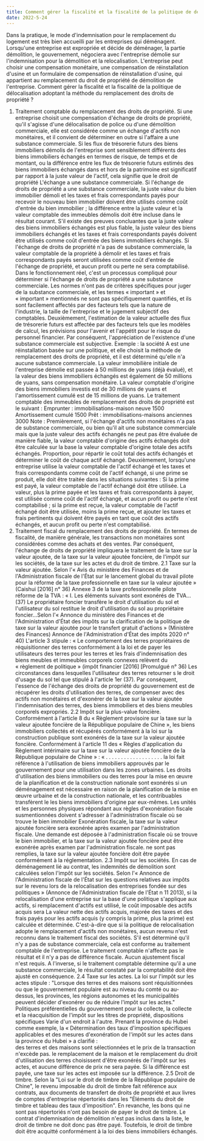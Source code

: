 ```yaml
---
title: Comment gérer la fiscalité et la fiscalité de la politique de délocalisation par le biais du remplacement des droits de propriété
date: 2022-5-24
---
```

Dans la pratique, le mode d'indemnisation pour le remplacement du logement est très bien accueilli par les entreprises qui déménagent. Lorsqu'une entreprise est expropriée et décide de déménager, la partie démolition, le gouvernement, négociera avec l'entreprise démolie sur l'indemnisation pour la démolition et la relocalisation. L'entreprise peut choisir une compensation monétaire, une compensation de réinstallation d'usine et un formulaire de compensation de réinstallation d'usine, qui appartient au remplacement du droit de propriété de démolition de l'entreprise. Comment gérer la fiscalité et la fiscalité de la politique de délocalisation adoptant la méthode du remplacement des droits de propriété ?
<!-- more -->
1. Traitement comptable du remplacement des droits de propriété. Si une entreprise choisit une compensation d'échange de droits de propriété, qu'il s'agisse d'une délocalisation de police ou d'une démolition commerciale, elle est considérée comme un échange d'actifs non monétaires, et il convient de déterminer en outre si l'affaire a une substance commerciale. Si les flux de trésorerie futurs des biens immobiliers démolis de l'entreprise sont sensiblement différents des biens immobiliers échangés en termes de risque, de temps et de montant, ou la différence entre les flux de trésorerie futurs estimés des biens immobiliers échangés dans et hors de la patrimoine est significatif par rapport à la juste valeur de l'actif, cela signifie que le droit de propriété L'échange a une substance commerciale. Si l'échange de droits de propriété a une substance commerciale, la juste valeur du bien immobilier démoli et les taxes et frais correspondants payés pour recevoir le nouveau bien immobilier doivent être utilisés comme coût d'entrée du bien immobilier ; la différence entre la juste valeur et la valeur comptable des immeubles démolis doit être incluse dans le résultat courant. S'il existe des preuves concluantes que la juste valeur des biens immobiliers échangés est plus fiable, la juste valeur des biens immobiliers échangés et les taxes et frais correspondants payés doivent être utilisés comme coût d'entrée des biens immobiliers échangés. Si l'échange de droits de propriété n'a pas de substance commerciale, la valeur comptable de la propriété à démolir et les taxes et frais correspondants payés seront utilisées comme coût d'entrée de l'échange de propriété, et aucun profit ou perte ne sera comptabilisé. Dans le fonctionnement réel, c'est un processus compliqué pour déterminer si l'échange de droits de propriété a une substance commerciale. Les normes n'ont pas de critères spécifiques pour juger de la substance commerciale, et les termes « important » et « important » mentionnés ne sont pas spécifiquement quantifiés, et ils sont facilement affectés par des facteurs tels que la nature de l'industrie, la taille de l'entreprise et le jugement subjectif des comptables. Deuxièmement, l'estimation de la valeur actuelle des flux de trésorerie futurs est affectée par des facteurs tels que les modèles de calcul, les prévisions pour l'avenir et l'appétit pour le risque du personnel financier. Par conséquent, l'appréciation de l'existence d'une substance commerciale est subjective.
Exemple : la société A est une réinstallation basée sur une politique, et elle choisit la méthode de remplacement des droits de propriété, et il est déterminé qu'elle n'a aucune substance commerciale. La valeur immobilière initiale de l'entreprise démolie est passée à 50 millions de yuans (déjà évalué), et la valeur des biens immobiliers échangés est également de 50 millions de yuans, sans compensation monétaire. La valeur comptable d'origine des biens immobiliers investis est de 30 millions de yuans et l'amortissement cumulé est de 15 millions de yuans. Le traitement comptable des immeubles de remplacement des droits de propriété est le suivant :
Emprunter : immobilisations-maison neuve 1500
Amortissement cumulé 1500
Prêt : immobilisations-maisons anciennes 3000
Note : Premièrement, si l'échange d'actifs non monétaires n'a pas de substance commerciale, ou bien qu'il ait une substance commerciale mais que la juste valeur des actifs échangés ne peut pas être évaluée de manière fiable, la valeur comptable d'origine des actifs échangés doit être calculée sur la base la valeur comptable d'origine totale des actifs échangés. Proportion, pour répartir le coût total des actifs échangés et déterminer le coût de chaque actif échangé. Deuxièmement, lorsqu'une entreprise utilise la valeur comptable de l'actif échangé et les taxes et frais correspondants comme coût de l'actif échangé, si une prime se produit, elle doit être traitée dans les situations suivantes : Si la prime est payé, la valeur comptable de l'actif échangé doit être utilisée. La valeur, plus la prime payée et les taxes et frais correspondants à payer, est utilisée comme coût de l'actif échangé, et aucun profit ou perte n'est comptabilisé ; si la prime est reçue, la valeur comptable de l'actif échangé doit être utilisée, moins la prime reçue, et ajouter les taxes et frais pertinents qui doivent être payés en tant que coût des actifs échangés, et aucun profit ou perte n'est comptabilisé.
2. Traitement fiscal du remplacement des droits de propriété. En termes de fiscalité, de manière générale, les transactions non monétaires sont considérées comme des achats et des ventes. Par conséquent, l'échange de droits de propriété impliquera le traitement de la taxe sur la valeur ajoutée, de la taxe sur la valeur ajoutée foncière, de l'impôt sur les sociétés, de la taxe sur les actes et du droit de timbre.
2.1 Taxe sur la valeur ajoutée. Selon l'« Avis du ministère des Finances et de l'Administration fiscale de l'État sur le lancement global du travail pilote pour la réforme de la taxe professionnelle en taxe sur la valeur ajoutée » (Caishui [2016] n° 36) Annexe 3 de la taxe professionnelle pilote réforme de la TVA : « I. Les éléments suivants sont exonérés de TVA...(37) Le propriétaire foncier transfère le droit d'utilisation du sol et l'utilisateur du sol restitue le droit d'utilisation du sol au propriétaire foncier...Selon l'« Annonce du ministère des Finances et de l'Administration d'État des impôts sur la clarification de la politique de taxe sur la valeur ajoutée pour le transfert gratuit d'actions » (Ministère des Finances) Annonce de l'Administration d'État des impôts 2020 n° 40) L'article 3 stipule : « Le comportement des terres propriétaires de réquisitionner des terres conformément à la loi et de payer les utilisateurs des terres pour les terres et les frais d'indemnisation des biens meubles et immeubles corporels connexes relèvent du « règlement de politique » (impôt financier [2016] [Promulgué n° 36) Les circonstances dans lesquelles l'utilisateur des terres retourner s le droit d'usage du sol tel que stipulé à l'article 1er (37). Par conséquent, l'essence de l'échange des droits de propriété du gouvernement est de récupérer les droits d'utilisation des terres, de compenser avec des actifs non monétaires et d'exonérer de la taxe sur la valeur ajoutée l'indemnisation des terres, des biens immobiliers et des biens meubles corporels expropriés.
2.2 Impôt sur la plus-value foncière. Conformément à l'article 8 du « Règlement provisoire sur la taxe sur la valeur ajoutée foncière de la République populaire de Chine », les biens immobiliers collectés et récupérés conformément à la loi sur la construction publique sont exonérés de la taxe sur la valeur ajoutée foncière. Conformément à l'article 11 des « Règles d'application du Règlement intérimaire sur la taxe sur la valeur ajoutée foncière de la République populaire de Chine » : « . . . . . . . . . . . . . . . . . . . la loi fait référence à l'utilisation de biens immobiliers approuvés par le gouvernement pour une utilisation dans les zones urbaines. Les droits d'utilisation des biens immobiliers ou des terres pour la mise en œuvre de la planification et de la construction nationale sont exonérés si un déménagement est nécessaire en raison de la planification de la mise en œuvre urbaine et de la construction nationale, et les contribuables transfèrent le les biens immobiliers d'origine par eux-mêmes. Les unités et les personnes physiques répondant aux règles d'exonération fiscale susmentionnées doivent s'adresser à l'administration fiscale où se trouve le bien immobilier Exonération fiscale, la taxe sur la valeur ajoutée foncière sera exonérée après examen par l'administration fiscale. Une demande est déposée à l'administration fiscale où se trouve le bien immobilier, et la taxe sur la valeur ajoutée foncière peut être exonérée après examen par l'administration fiscale. ne sont pas remplies, la taxe sur la valeur ajoutée foncière doit être payée conformément à la réglementation.
2.3 Impôt sur les sociétés. En cas de déménagement lié au contrat, les indemnités de démolition sont calculées selon l'impôt sur les sociétés. Selon l'« Annonce de l'Administration fiscale de l'État sur les questions relatives aux impôts sur le revenu lors de la relocalisation des entreprises fondée sur des politiques » (Annonce de l'Administration fiscale de l'État n 11 2013), si la relocalisation d'une entreprise sur la base d'une politique s'applique aux actifs, si remplacement d'actifs est utilisé, le coût imposable des actifs acquis sera La valeur nette des actifs acquis, majorée des taxes et des frais payés pour les actifs acquis (y compris la prime, plus la prime) est calculée et déterminée. C'est-à-dire que si la politique de relocalisation adopte le remplacement d'actifs non monétaires, aucun revenu n'est reconnu dans le traitement fiscal des sociétés. S'il est déterminé qu'il n'y a pas de substance commerciale, cela est conforme au traitement comptable de l'entreprise. Le traitement comptable n'affecte pas le résultat et il n'y a pas de différence fiscale. Aucun ajustement fiscal n'est requis. A l'inverse, si le traitement comptable détermine qu'il a une substance commerciale, le résultat constaté par la comptabilité doit être ajusté en conséquence.
2.4 Taxe sur les actes. La loi sur l'impôt sur les actes stipule : "Lorsque des terres et des maisons sont réquisitionnées ou que le gouvernement populaire est au niveau du comté ou au-dessus, les provinces, les régions autonomes et les municipalités peuvent décider d'exonérer ou de réduire l'impôt sur les actes." Politiques préférentielles du gouvernement pour la collecte, la collecte et la réacquisition de l'impôt sur les titres de propriété, dispositions spécifiques Varie d'un endroit à l'autre. Prenant la province du Hubei comme exemple, la « Détermination des taux d'imposition spécifiques applicables et des mesures d'exonération de l'impôt sur les actes dans la province du Hubei » a clarifié :                                                              ez des terres et des maisons sont sélectionnées et le prix de la transaction n'excède pas. le remplacement de la maison et le remplacement du droit d'utilisation des terres choisissent d'être exonérés de l'impôt sur les actes, et aucune différence de prix ne sera payée. Si la différence est payée, une taxe sur les actes est imposée sur la différence.
2.5 Droit de timbre. Selon la "Loi sur le droit de timbre de la République populaire de Chine", le revenu imposable du droit de timbre fait référence aux contrats, aux documents de transfert de droits de propriété et aux livres de comptes d'entreprise répertoriés dans les "Éléments du droit de timbre et tableau des taux d'imposition". En revanche, les bons qui ne sont pas répertoriés n'ont pas besoin de payer le droit de timbre. Le contrat d'indemnisation de démolition n'est pas inclus dans la liste, le droit de timbre ne doit donc pas être payé. Toutefois, le droit de timbre doit être acquitté conformément à la loi des biens immobiliers échangés.